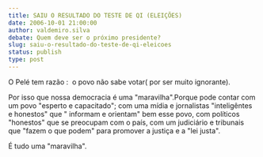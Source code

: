 ```yaml
---
title: SAIU O RESULTADO DO TESTE DE QI (ELEIÇÕES)
date: 2006-10-01 21:00:00
author: valdemiro.silva
debate: Quem deve ser o próximo presidente?
slug: saiu-o-resultado-do-teste-de-qi-eleicoes
status: publish 
type: post
---
```


O Pelé tem razão :  o povo não sabe votar( por ser muito ignorante).


Por isso que nossa democracia é uma "maravilha".Porque pode contar com um povo "esperto e capacitado"; com uma mídia e jornalistas "inteligêntes e honestos" que " informam e orientam" bem esse povo, com políticos "honestos" que se preocupam com o país, com um judiciário e tribunais que "fazem o que podem" para promover a justiça e a "lei justa".


É tudo uma "maravilha".


